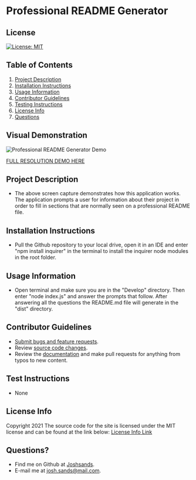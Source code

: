 # Professional README Generator

## License
[![License: MIT](https://img.shields.io/badge/License-MIT-yellow.svg)](https://opensource.org/licenses/MIT)

## Table of Contents
1. [Project Description](#project-description)
2. [Installation Instructions](#installation-instructions)
3. [Usage Information](#usage-information)
4. [Contributor Guidelines](#contributor-guidelines)
5. [Testing Instructions](#testing-instructions)
6. [License Info](#license-info)
7. [Questions](#questions)

## Visual Demonstration
![Professional README Generator Demo](./demo/prg.gif)

[FULL RESOLUTION DEMO HERE](https://youtu.be/fMaig__y1lE)

## Project Description
* The above screen capture demonstrates how this application works. The application prompts a user for information about their project in order to fill in sections that are normally seen on a professional README file.

## Installation Instructions
* Pull the Github repository to your local drive, open it in an IDE and enter "npm install inquirer" in the terminal to install the inquirer node modules in the root folder. 

## Usage Information
* Open terminal and make sure you are in the "Develop" directory. Then enter "node index.js" and answer the prompts that follow. After answering all the questions the README.md file will generate in the "dist" directory.

## Contributor Guidelines
* [Submit bugs and feature requests](https://github.com/joshsands/Professional-README-Generator/issues).
* Review [source code changes](https://github.com/joshsands/Professional-README-Generator/pulls).
* Review the [documentation](https://github.com/joshsands/Professional-README-Generator-docs) and make pull requests for anything from typos to new content.

## Test Instructions
* None

## License Info
Copyright 2021
The source code for the site is licensed under the MIT license and can be found at the link below:
[License Info Link](https://opensource.org/licenses/MIT)
      

## Questions?
* Find me on Github at [Joshsands](http://github.com/Joshsands).
* E-mail me at josh.sands@mail.com.
